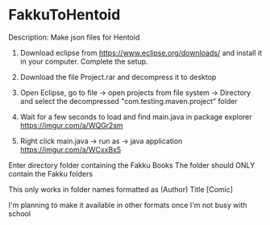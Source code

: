 # FakkuToHentoid
Description: Make json files for Hentoid

1. Download eclipse from https://www.eclipse.org/downloads/ and install it in your computer. Complete the setup.

2. Download the file Project.rar and decompress it to desktop

3. Open Eclipse, go to file -> open projects from file system -> Directory and select the decompressed "com.testing.maven.project" folder

4. Wait for a few seconds to load and find main.java in package explorer https://imgur.com/a/WQGr2sm

5. Right click main.java -> run as -> java application https://imgur.com/a/WCxxBx5

Enter directory folder containing the Fakku Books 
The folder should ONLY contain the Fakku folders 

This only works in folder names formatted as (Author) Title [Comic]

I'm planning to make it available in other formats once I'm not busy with school 
